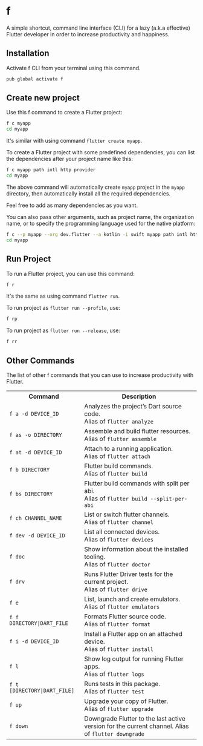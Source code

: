# f 

A simple shortcut, command line interface (CLI) for a lazy (a.k.a effective) Flutter developer in order to increase productivity and happiness.

## Installation 

Activate f CLI from your terminal using this command.

```bash 
pub global activate f
```

## Create new project 

Use this f command to create a Flutter project:

```bash 
f c myapp
cd myapp
```

It's similar with using command `flutter create myapp`.

To create a Flutter project with some predefined dependencies, you can list the dependencies after your project name like this:

```bash
f c myapp path intl http provider 
cd myapp 
```

The above command will automatically create `myapp` project in the `myapp` directory, then automatically install all the required dependencies.

Feel free to add as many dependencies as you want.

You can also pass other arguments, such as project name, the organization name, or to specify the programming language used for the native platform:

```bash 
f c --p myapp --org dev.flutter --a kotlin -i swift myapp path intl http provider
cd myapp
```

## Run Project 

To run a Flutter project, you can use this command:

```bash 
f r
```

It's the same as using command `flutter run`. 

To run project as `flutter run --profile`, use:

```bash 
f rp
```

To run project as `flutter run --release`, use:

```bash 
f rr
```

## Other Commands 

The list of other f commands that you can use to increase productivity with Flutter.

<table>
  <tr>
    <th>Command</th>
    <th>Description</th>
  </tr>
  <tr>
    <td><code>f a -d DEVICE_ID</code></td>
    <td>Analyzes the project’s Dart source code.<br>Alias of <code>flutter analyze</code></td>
  </tr>
  <tr>
    <td><code>f as -o DIRECTORY</code></td>
    <td>Assemble and build flutter resources.<br>Alias of <code>flutter assemble</code></td>
  </tr>
  <tr>
    <td><code>f at -d DEVICE_ID</code></td>
    <td>Attach to a running application.<br>Alias of <code>flutter attach</code></td>
  </tr>
  <tr>
    <td><code>f b DIRECTORY</code></td>
    <td>Flutter build commands.<br>Alias of <code>flutter build</code></td>
  </tr>
  <tr>
    <td><code>f bs DIRECTORY</code></td>
    <td>Flutter build commands with split per abi.<br>Alias of <code>flutter build --split-per-abi</code></td>
  </tr>
  <tr>
    <td><code>f ch CHANNEL_NAME</code></td>
    <td>List or switch flutter channels.<br>Alias of <code>flutter channel</code></td>
  </tr>
  <tr>
    <td><code>f dev -d DEVICE_ID</code></td>
    <td>List all connected devices.<br>Alias of <code>flutter devices</code></td>
  </tr>
  <tr>
    <td><code>f doc</code></td>
    <td>Show information about the installed tooling.<br>Alias of <code>flutter doctor</code></td>
  </tr>
  <tr>
    <td><code>f drv</code></td>
    <td>Runs Flutter Driver tests for the current project.<br>Alias of <code>flutter drive</code></td>
  </tr>
  <tr>
    <td><code>f e</code></td>
    <td>List, launch and create emulators.<br>Alias of <code>flutter emulators</code></td>
  </tr>
  <tr>
    <td><code>f f DIRECTORY|DART_FILE</code></td>
    <td>Formats Flutter source code.<br>Alias of <code>flutter format</code></td>
  </tr>
  <tr>
    <td><code>f i -d DEVICE_ID</code></td>
    <td>Install a Flutter app on an attached device.<br>Alias of <code>flutter install</code></td>
  </tr>
  <tr>
    <td><code>f l</code></td>
    <td>Show log output for running Flutter apps.<br>Alias of <code>flutter logs</code></td>
  </tr>
  <tr>
    <td><code>f t [DIRECTORY|DART_FILE]</code></td>
    <td>Runs tests in this package.<br>Alias of <code>flutter test</code></td>
  </tr>
  <tr>
    <td><code>f up</code></td>
    <td>Upgrade your copy of Flutter.<br>Alias of <code>flutter upgrade</code></td>
  </tr>
  <tr>
    <td><code>f down</code></td>
    <td>Downgrade Flutter to the last active version for the current channel. Alias of <code>flutter downgrade</code></td>
  </tr>
</table>
